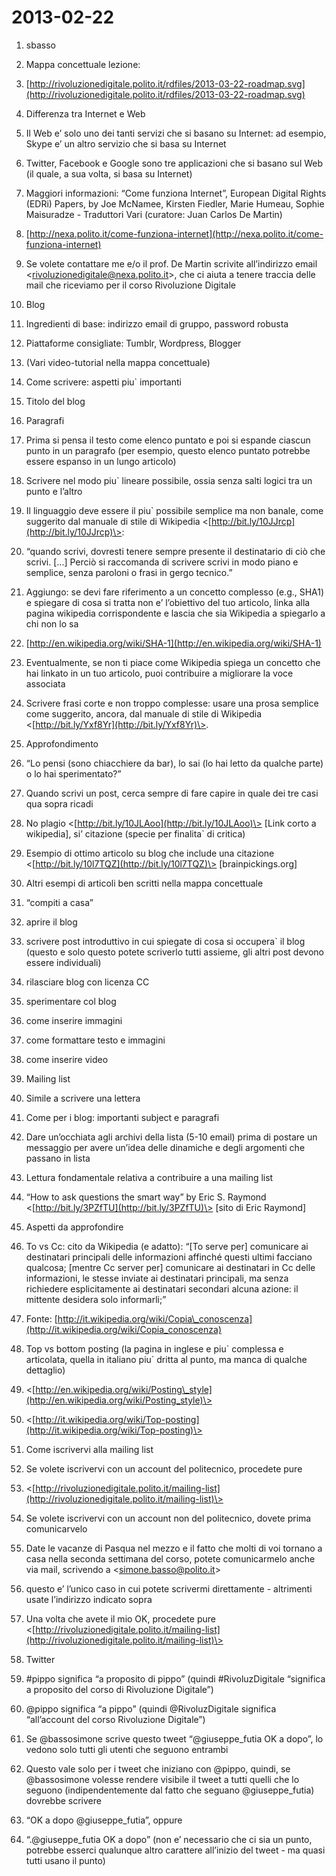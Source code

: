 # 2013-02-22

1.  sbasso

1.  Mappa concettuale lezione:

1.  [http://rivoluzionedigitale.polito.it/rdfiles/2013-03-22-roadmap.svg](http://rivoluzionedigitale.polito.it/rdfiles/2013-03-22-roadmap.svg)

2.  Differenza tra Internet e Web

1.  Il Web e’ solo uno dei tanti servizi che si basano su Internet: ad
    esempio, Skype e’ un altro servizio che si basa su Internet
2.  Twitter, Facebook e Google sono tre applicazioni che si basano sul
    Web (il quale, a sua volta, si basa su Internet)
3.  Maggiori informazioni: “Come funziona Internet”, European Digital
    Rights (EDRi) Papers, by Joe McNamee, Kirsten Fiedler, Marie Humeau,
    Sophie Maisuradze - Traduttori Vari (curatore: Juan Carlos De
    Martin)

1.  [http://nexa.polito.it/come-funziona-internet](http://nexa.polito.it/come-funziona-internet)

3.  Se volete contattare me e/o il prof. De Martin scrivite
    all’indirizzo email
    <[rivoluzionedigitale@nexa.polito.it](mailto:rivoluzionedigitale@nexa.polito.it)\>,
    che ci aiuta a tenere traccia delle mail che riceviamo per il corso
    Rivoluzione Digitale

4.  Blog

4.  Ingredienti di base: indirizzo email di gruppo, password robusta

1.  Piattaforme consigliate: Tumblr, Wordpress, Blogger
2.  (Vari video-tutorial nella mappa concettuale)

5.  Come scrivere: aspetti piu\` importanti

1.  Titolo del blog
2.  Paragrafi

1.  Prima si pensa il testo come elenco puntato e poi si espande ciascun
    punto in un paragrafo (per esempio, questo elenco puntato potrebbe
    essere espanso in un lungo articolo)
2.  Scrivere nel modo piu\` lineare possibile, ossia senza salti logici
    tra un punto e l’altro
3.  Il linguaggio deve essere il piu\` possibile semplice ma non banale,
    come suggerito dal manuale di stile di Wikipedia
    <[http://bit.ly/10JJrcp](http://bit.ly/10JJrcp)\>:

1.  “quando scrivi, dovresti tenere sempre presente il destinatario di
    ciò che scrivi. [...] Perciò si raccomanda di scrivere scrivi in
    modo piano e semplice, senza paroloni o frasi in gergo tecnico.”
2.  Aggiungo: se devi fare riferimento a un concetto complesso (e.g.,
    SHA1) e spiegare di cosa si tratta non e’ l’obiettivo del tuo
    articolo, linka alla pagina wikipedia corrispondente e lascia che
    sia Wikipedia a spiegarlo a chi non lo sa

1.  [http://en.wikipedia.org/wiki/SHA-1](http://en.wikipedia.org/wiki/SHA-1)

3.  Eventualmente, se non ti piace come Wikipedia spiega un concetto che
    hai linkato in un tuo articolo, puoi contribuire a migliorare la
    voce associata

4.  Scrivere frasi corte e non troppo complesse: usare una prosa
    semplice come suggerito, ancora, dal manuale di stile di Wikipedia
    <[http://bit.ly/Yxf8Yr](http://bit.ly/Yxf8Yr)\>.

3.  Approfondimento

1.  “Lo pensi (sono chiacchiere da bar), lo sai (lo hai letto da qualche
    parte) o lo hai sperimentato?”
2.  Quando scrivi un post, cerca sempre di fare capire in quale dei tre
    casi qua sopra ricadi

4.  No plagio <[http://bit.ly/10JLAoo](http://bit.ly/10JLAoo)\> [Link
    corto a wikipedia], si’ citazione (specie per finalita\` di critica)

1.  Esempio di ottimo articolo su blog che include una citazione
    <[http://bit.ly/10l7TQZ](http://bit.ly/10l7TQZ)\>
    [brainpickings.org]

5.  Altri esempi di articoli ben scritti nella mappa concettuale

6.  “compiti a casa”

1.  aprire il blog
2.  scrivere post introduttivo in cui spiegate di cosa si occupera\` il
    blog (questo e solo questo potete scriverlo tutti assieme, gli altri
    post devono essere individuali)
3.  rilasciare blog con licenza CC
4.  sperimentare col blog

1.  come inserire immagini
2.  come formattare testo e immagini
3.  come inserire video

7.  Mailing list

5.  Simile a scrivere una lettera
6.  Come per i blog: importanti subject e paragrafi
7.  Dare un’occhiata agli archivi della lista (5-10 email) prima di
    postare un messaggio per avere un’idea delle dinamiche e degli
    argomenti che passano in lista
8.  Lettura fondamentale relativa a contribuire a una mailing list

1.  “How to ask questions the smart way” by Eric S. Raymond
    <[http://bit.ly/3PZfTU](http://bit.ly/3PZfTU)\> [sito di Eric
    Raymond]

9.  Aspetti da approfondire

1.  To vs Cc: cito da Wikipedia (e adatto): “[To serve per] comunicare
    ai destinatari principali delle informazioni affinché questi ultimi
    facciano qualcosa; [mentre Cc server per] comunicare ai destinatari
    in Cc delle informazioni, le stesse inviate ai destinatari
    principali, ma senza richiedere esplicitamente ai destinatari
    secondari alcuna azione: il mittente desidera solo informarli;”

1.  Fonte:
    [http://it.wikipedia.org/wiki/Copia\_conoscenza](http://it.wikipedia.org/wiki/Copia_conoscenza)

2.  Top vs bottom posting (la pagina in inglese e piu\` complessa e
    articolata, quella in italiano piu\` dritta al punto, ma manca di
    qualche dettaglio)

1.  <[http://en.wikipedia.org/wiki/Posting\_style](http://en.wikipedia.org/wiki/Posting_style)\>
2.  <[http://it.wikipedia.org/wiki/Top-posting](http://it.wikipedia.org/wiki/Top-posting)\>

10. Come iscrivervi alla mailing list

3.  Se volete iscrivervi con un account del politecnico, procedete pure

1.  <[http://rivoluzionedigitale.polito.it/mailing-list](http://rivoluzionedigitale.polito.it/mailing-list)\>

4.  Se volete iscrivervi con un account non del politecnico, dovete
    prima comunicarvelo

1.  Date le vacanze di Pasqua nel mezzo e il fatto che molti di voi
    tornano a casa nella seconda settimana del corso, potete
    comunicarmelo anche via mail, scrivendo a
    <[simone.basso@polito.it](mailto:simone.basso@polito.it)\>
2.  questo e’ l’unico caso in cui potete scrivermi direttamente -
    altrimenti usate l’indirizzo indicato sopra
3.  Una volta che avete il mio OK, procedete pure
    <[http://rivoluzionedigitale.polito.it/mailing-list](http://rivoluzionedigitale.polito.it/mailing-list)\>

8.  Twitter

11. \#pippo significa “a proposito di pippo” (quindi \#RivoluzDigitale
    “significa a proposito del corso di Rivoluzione Digitale”)
12. @pippo significa “a pippo” (quindi @RivoluzDigitale significa
    “all’account del corso Rivoluzione Digitale”)
13. Se @bassosimone scrive questo tweet “@giuseppe\_futia OK a dopo”, lo
    vedono solo tutti gli utenti che seguono entrambi

5.  Questo vale solo per i tweet che iniziano con @pippo, quindi, se
    @bassosimone volesse rendere visibile il tweet a tutti quelli che lo
    seguono (indipendentemente dal fatto che seguano @giuseppe\_futia)
    dovrebbe scrivere

1.  “OK a dopo @giuseppe\_futia”, oppure
2.  “.@giuseppe\_futia OK a dopo” (non e’ necessario che ci sia un
    punto, potrebbe esserci qualunque altro carattere all’inizio del
    tweet - ma quasi tutti usano il punto)

